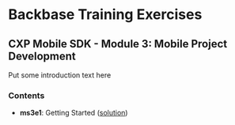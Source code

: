 # Backbase Training Exercises

## CXP Mobile SDK - Module 3: Mobile Project Development

Put some introduction text here

### Contents

 - **ms3e1**: Getting Started ([solution](link/to/solution))

